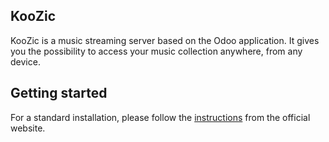 KooZic
------

KooZic is a music streaming server based on the Odoo application. It gives you the possibility to
access your music collection anywhere, from any device.

Getting started
---------------

For a standard installation, please follow the <a href="http://koozic.net/"> instructions</a>
from the official website.
